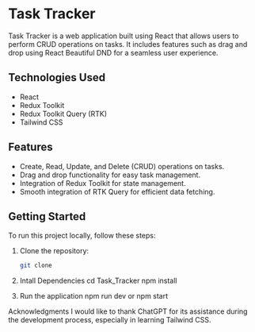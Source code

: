 # Task Tracker

Task Tracker is a web application built using React that allows users to perform CRUD operations on tasks. It includes features such as drag and drop using React Beautiful DND for a seamless user experience.

## Technologies Used

- React
- Redux Toolkit
- Redux Toolkit Query (RTK)
- Tailwind CSS

## Features

- Create, Read, Update, and Delete (CRUD) operations on tasks.
- Drag and drop functionality for easy task management.
- Integration of Redux Toolkit for state management.
- Smooth integration of RTK Query for efficient data fetching.

## Getting Started

To run this project locally, follow these steps:

1. Clone the repository:
   ```bash
   git clone
   
2. Intall Dependencies
  cd Task_Tracker
  npm install

4. Run the application
   npm run dev or npm start

Acknowledgments
I would like to thank ChatGPT for its assistance during the development process, especially in learning Tailwind CSS.


